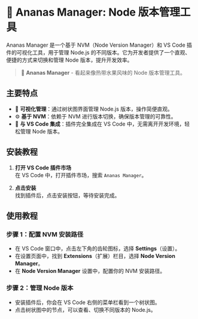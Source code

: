 # 🍍 Ananas Manager: Node 版本管理工具

Ananas Manager 是一个基于 NVM（Node Version Manager）和 VS Code 插件的可视化工具，用于管理 Node.js 的不同版本。它为开发者提供了一个直观、便捷的方式来切换和管理 Node 版本，提升开发效率。

> 🍍 **Ananas Manager** - 看起来像热带水果风味的 Node 版本管理工具。

## 主要特点

- 🍍 **可视化管理**：通过树状图界面管理 Node.js 版本，操作简便直观。
- ⚙️ **基于 NVM**：依赖于 NVM 进行版本切换，确保版本管理的可靠性。
- 🌱 **与 VS Code 集成**：插件完全集成在 VS Code 中，无需离开开发环境，轻松管理 Node 版本。

## 安装教程

1. **打开 VS Code 插件市场**  
   在 VS Code 中，打开插件市场，搜索 `Ananas Manager`。

2. **点击安装**  
   找到插件后，点击安装按钮，等待安装完成。

## 使用教程

### 步骤 1：配置 NVM 安装路径

- 在 VS Code 窗口中，点击左下角的齿轮图标，选择 **Settings**（设置）。
- 在设置页面中，找到 **Extensions**（扩展）栏目，选择 **Node Version Manager**。
- 在 **Node Version Manager** 设置中，配置你的 NVM 安装路径。

### 步骤 2：管理 Node 版本

- 安装插件后，你会在 VS Code 右侧的菜单栏看到一个树状图。
- 点击树状图中的节点，可以查看、切换不同版本的 Node.js。
